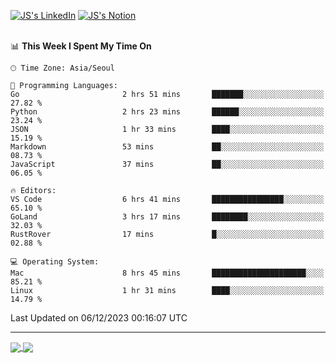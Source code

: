 
[![JS's LinkedIn](https://img.shields.io/badge/LinkedIn-blue?style=for-the-badge&logo=linkedin)](https://www.linkedin.com/in/jaeseung-lee-5a2a32139/) 
[![JS's Notion](https://img.shields.io/badge/Notion-black?style=for-the-badge&logo=notion)](https://bit.ly/ljswiki1) <br><br>
<!-- ![JS's GitHub stats](https://github-readme-stats-lemon-five.vercel.app/api?username=tkxkd0159&hide=contribs,prs,stars,issues&show_icons=true&theme=react&include_all_commits=true)   -->
<!-- ![Top Langs](https://github-readme-stats-lemon-five.vercel.app/api/top-langs/?username=tkxkd0159&layout=compact&hide=jupyter%20notebook,scss,html,css&langs_count=10)  -->


<!--START_SECTION:waka-->
📊 **This Week I Spent My Time On** 

```text
🕑︎ Time Zone: Asia/Seoul

💬 Programming Languages: 
Go                       2 hrs 51 mins       ███████░░░░░░░░░░░░░░░░░░   27.82 % 
Python                   2 hrs 23 mins       ██████░░░░░░░░░░░░░░░░░░░   23.24 % 
JSON                     1 hr 33 mins        ████░░░░░░░░░░░░░░░░░░░░░   15.19 % 
Markdown                 53 mins             ██░░░░░░░░░░░░░░░░░░░░░░░   08.73 % 
JavaScript               37 mins             ██░░░░░░░░░░░░░░░░░░░░░░░   06.05 % 

🔥 Editors: 
VS Code                  6 hrs 41 mins       ████████████████░░░░░░░░░   65.10 % 
GoLand                   3 hrs 17 mins       ████████░░░░░░░░░░░░░░░░░   32.03 % 
RustRover                17 mins             █░░░░░░░░░░░░░░░░░░░░░░░░   02.88 % 

💻 Operating System: 
Mac                      8 hrs 45 mins       █████████████████████░░░░   85.21 % 
Linux                    1 hr 31 mins        ████░░░░░░░░░░░░░░░░░░░░░   14.79 % 
```


 Last Updated on 06/12/2023 00:16:07 UTC
<!--END_SECTION:waka-->

---
<a href="https://github.com/tkxkd0159/dsalgo">
  <img align="center" src="https://github-readme-stats-lemon-five.vercel.app/api/pin/?username=tkxkd0159&repo=dsalgo&theme=react" />
</a>
<a href="https://github.com/tkxkd0159/books">
  <img align="center" src="https://github-readme-stats-lemon-five.vercel.app/api/pin/?username=tkxkd0159&repo=books&theme=react" />
</a>

<!---
- 🔭 I’m currently working on ...
- 🌱 I’m currently learning blockchain and distributed network
- 👯 I’m looking to collaborate on ...
- 🤔 I’m looking for help with ...
- 💬 Ask me about ...
- 📫 How to reach me: ...
- 😄 Pronouns: ...
- ⚡ Fun fact: ...
-->
